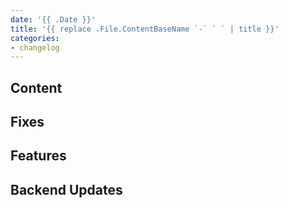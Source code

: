 ```yaml
---
date: '{{ .Date }}'
title: '{{ replace .File.ContentBaseName `-` ` ` | title }}'
categories:
- changelog
---
```


## Content

## Fixes

## Features

## Backend Updates
